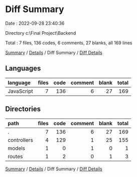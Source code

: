 # Diff Summary

Date : 2022-09-28 23:40:36

Directory c:\\Final Project\\Backend

Total : 7 files,  136 codes, 6 comments, 27 blanks, all 169 lines

[Summary](results.md) / [Details](details.md) / Diff Summary / [Diff Details](diff-details.md)

## Languages
| language | files | code | comment | blank | total |
| :--- | ---: | ---: | ---: | ---: | ---: |
| JavaScript | 7 | 136 | 6 | 27 | 169 |

## Directories
| path | files | code | comment | blank | total |
| :--- | ---: | ---: | ---: | ---: | ---: |
| . | 7 | 136 | 6 | 27 | 169 |
| controllers | 4 | 129 | 1 | 25 | 155 |
| models | 1 | 0 | 1 | 0 | 1 |
| routes | 1 | 2 | 0 | 1 | 3 |

[Summary](results.md) / [Details](details.md) / Diff Summary / [Diff Details](diff-details.md)